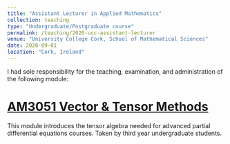 ```yaml
---
title: "Assistant Lecturer in Applied Mathematics"
collection: teaching
type: "Undergraduate/Postgraduate course"
permalink: /teaching/2020-ucc-assistant-lecturer
venue: "University College Cork, School of Mathematical Sciences"
date: 2020-09-01
location: "Cork, Ireland"
---
```


I had sole responsibility for the teaching, examination, and administration of the following module:

[AM3051 Vector & Tensor Methods](https://ucc-ie-public.courseleaf.com/modules/?details&srcdb=2022&code=AM3051)
======
This module introduces the tensor algebra needed for advanced partial differential equations courses. Taken by third year undergraduate students.
